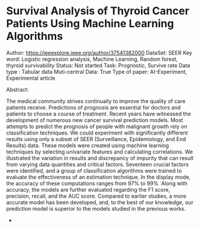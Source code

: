 # Survival Analysis of Thyroid Cancer Patients Using Machine Learning Algorithms

Author: https://ieeexplore.ieee.org/author/37541382000
DataSet: SEER
Key word: Logistic regression analysis, Machine Learning, Random forest, thyroid survivability
Status: Not started
Task: Prognostic, Survive rate
Data type : Tabular  data
Muti-central Data: True
Type of paper: AI-Experiment, Experimental article

Abstract:

The medical community strives continually to improve the quality of care patients receive. Predictions of prognosis are essential for doctors and patients to choose a course of treatment. Recent years have witnessed the development of numerous new cancer survival prediction models. Most attempts to predict the prognosis of people with malignant growth rely on classification techniques. We could experiment with significantly different results using only a subset of SEER (Surveillance, Epidemiology, and End Results) data. These models were created using machine learning techniques by selecting univariate features and calculating correlations. We illustrated the variation in results and discrepancy of impurity that can result from varying data quantities and critical factors. Seventeen crucial factors were identified, and a group of classification algorithms were trained to evaluate the effectiveness of an estimation technique. In the display mode, the accuracy of these computations ranges from 97% to 99% ˙Along with accuracy, the models are further evaluated regarding the F1 score, precision, recall, and the AUC score. Compared to earlier studies, a more accurate model has been developed, and, to the best of our knowledge, our prediction model is superior to the models studied in the previous works.

-